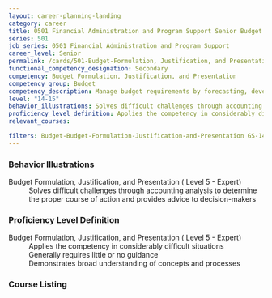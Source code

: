 ```yaml
---
layout: career-planning-landing
category: career
title: 0501 Financial Administration and Program Support Senior Budget Formulation, Justification, and Presentation
series: 501
job_series: 0501 Financial Administration and Program Support
career_level: Senior
permalink: /cards/501-Budget-Formulation, Justification, and Presentation-Senior
functional_competency_designation: Secondary
competency: Budget Formulation, Justification, and Presentation
competency_group: Budget
competency_description: Manage budget requirements by forecasting, developing and justifying budgets in compliance with statutory/regulatory guidance. 
level: "14-15"
behavior_illustrations: Solves difficult challenges through accounting analysis to determine the proper course of action and provides advice to decision-makers ? Interprets and advises others on financial policies, regulations and principles on new mandates and highly controversial issues having component and Agency-wide impacts
proficiency_level_definition: Applies the competency in considerably difficult situations ? Generally requires little or no guidance ? Demonstrates broad understanding of concepts and processes ? Applies the competency in exceptionally difficult situations ? Serves as a key resource and advises others ? Demonstrates comprehensive, expert understanding of concepts and processes
relevant_courses: 

filters: Budget-Budget-Formulation-Justification-and-Presentation GS-14-15 series-0501
---
```


<div class="card-content-column behavior">
  <h3>Behavior Illustrations</h3>
  <dl><dt>Budget Formulation, Justification, and Presentation ( Level 5 - Expert)</dt><dd>Solves difficult challenges through accounting analysis to determine the proper course of action and provides advice to decision-makers</dd></dl>
</div>
<div class="card-content-column prof-level">
  <h3>Proficiency Level Definition</h3>
  <dl><dt>Budget Formulation, Justification, and Presentation ( Level 5 - Expert)</dt><dd>Applies the competency in considerably difficult situations </dd><dd> Generally requires little or no guidance </dd><dd> Demonstrates broad understanding of concepts and processes</dd></dl>
</div>
<div class="card-content-column">
  <h3>Course Listing</h3>
  <ul>
  
  </ul>
</div>